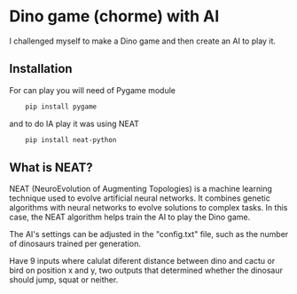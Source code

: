 # Dino game (chorme) with AI

I challenged myself to make a Dino game and then create an AI to play it.

## Installation

For can play you will need of Pygame module

```bash
    pip install pygame
```

and to do IA play it was using NEAT

```bash
    pip install neat-python
```

## What is NEAT?

NEAT (NeuroEvolution of Augmenting Topologies) is a machine learning technique used to evolve artificial neural networks. It combines genetic algorithms with neural networks to evolve solutions to complex tasks. In this case, the NEAT algorithm helps train the AI to play the Dino game.

The AI's settings can be adjusted in the "config.txt" file, such as the number of dinosaurs trained per generation.

Have 9 inputs where calulat diferent distance between dino and cactu or bird on position x and y, two outputs that determined whether the dinosaur should jump, squat or neither.
 
